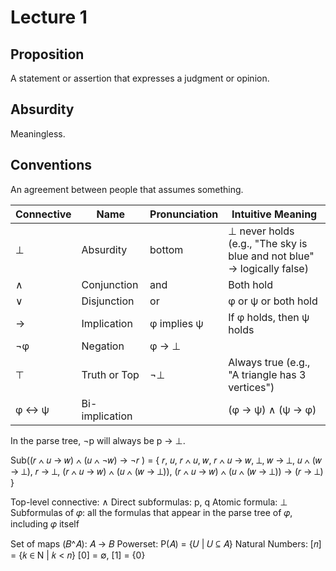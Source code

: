 # Lecture 1

## Proposition
A statement or assertion that expresses a judgment or opinion.

## Absurdity
Meaningless.

## Conventions
An agreement between people that assumes something.

| Connective | Name          | Pronunciation | Intuitive Meaning                          |
|------------|---------------|---------------|--------------------------------------------|
| ⊥          | Absurdity     | bottom        | ⊥ never holds (e.g., "The sky is blue and not blue" -> logically false) |
| ∧          | Conjunction   | and           | Both hold                                  |
| ∨          | Disjunction   | or            | φ or ψ or both hold                        |
| →          | Implication   | φ implies ψ   | If φ holds, then ψ holds                   |
| ¬φ         | Negation      | φ -> ⊥        |                                            |
| ⊤          | Truth or Top  | ¬⊥            | Always true (e.g., "A triangle has 3 vertices")|
| φ ↔ ψ      | Bi-implication|               | (φ -> ψ) ∧ (ψ -> φ)                        |

In the parse tree, ¬p will always be p → ⊥.

Sub((𝑟 ∧ 𝑢 → 𝑤) ∧ (𝑢 ∧ ¬𝑤) → ¬𝑟 ) = { 
    𝑟, 𝑢, 𝑟 ∧ 𝑢, 𝑤, 𝑟 ∧ 𝑢 → 𝑤, 
    ⊥, 𝑤 → ⊥, 𝑢 ∧ (𝑤 → ⊥), 
    𝑟 → ⊥, (𝑟 ∧ 𝑢 → 𝑤) ∧ (𝑢 ∧ (𝑤 → ⊥)), 
    (𝑟 ∧ 𝑢 → 𝑤) ∧ (𝑢 ∧ (𝑤 → ⊥)) → (𝑟 → ⊥) 
} 

Top-level connective: ∧ 
Direct subformulas: p, q 
Atomic formula: ⊥ 
Subformulas of 𝜑: all the formulas that appear in the parse tree of 𝜑, including 𝜑 itself  

Set of maps (𝐵^𝐴): 𝐴 → 𝐵 
Powerset: P(𝐴) = {𝑈 | 𝑈 ⊆ 𝐴} 
Natural Numbers: [𝑛] = {𝑘 ∈ N | 𝑘 < 𝑛} [0] = ∅, [1] = {0}
